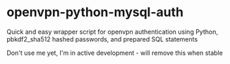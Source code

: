 openvpn-python-mysql-auth
=========================

Quick and easy wrapper script for openvpn authentication using Python, pbkdf2_sha512 hashed passwords, and prepared SQL statements

Don't use me yet, I'm in active development - will remove this when stable


